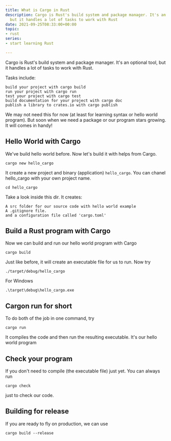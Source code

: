 ```yaml
---
title: What is Cargo in Rust
description: Cargo is Rust's build system and package manager. It's an optional tool,
  but it handles a lot of tasks to work with Rust
date: 2021-09-25T08:33:00+00:00
topic:
- rust
series:
- start learning Rust

---
```

Cargo is Rust's build system and package manager. It's an optional tool, but it handles a lot of tasks to work with Rust.

Tasks include:
```
build your project with cargo build
run your project with cargo run
test your project with cargo test
build documentation for your project with cargo doc
publish a library to crates.io with cargo publish
```

We may not need this for now (at least for learning syntax or hello world program). But soon when we need a package or our program stars growing. It will comes in handy!

## Hello World with Cargo
We've build hello world before. Now let's build it with helps from Cargo.
```
cargo new hello_cargo
```
It create a new project and  binary (application) `hello_cargo`.
You can chanel hello_cargo with your own project name.
```
cd hello_cargo
```
Take a look inside this dir.
It creates:
```
A src folder for our source code with hello world example
A .gitignore file.
and a configuration file called 'cargo.toml'
```

## Build a Rust program with Cargo
Now we can build and run our hello world program with Cargo
```
cargo build
```
Just like before, it will create an executable file for us to run.
Now try
```
./target/debug/hello_cargo
```
For Windows
```
.\target\debug\hello_cargo.exe
```

## Cargon run for short
To do both of the job in one command, try
```
cargo run
```
It compiles the code and then run the resulting executable.
It's our hello world program

## Check your program
If you don't need to compile (the executable file) just yet. You can always run
```
cargo check
```
just to check our code.

## Building for release
If you are ready to fly on production, we can use
```
cargo build --release
```